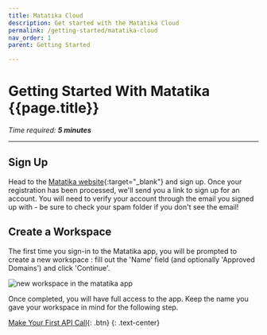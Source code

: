 ```yaml
---
title: Matatika Cloud
description: Get started with the Matatika Cloud
permalink: /getting-started/matatika-cloud
nav_order: 1
parent: Getting Started

---
```


# Getting Started With Matatika {{page.title}}

*Time required: **5 minutes***

---

## Sign Up
Head to the [Matatika website]({{site.matatika.links.www}}){:target="_blank"} and sign up.  Once your registration has been processed, we'll send you a link to sign up for an account. You will need to verify your account through the email you signed up with - be sure to check your spam folder if you don't see the email!

## Create a Workspace
The first time you sign-in to the Matatika app, you will be prompted to create a new workspace  : fill out the 'Name' field (and optionally 'Approved Domains') and click 'Continue'.

![new workspace in the matatika app]({{site.baseurl}}/assets/img/app-new-workspace.png)

Once completed, you will have full access to the app. Keep the name you gave your workspace in mind for the following step.

[Make Your First API Call]({{site.baseurl}}/how-to-guides/use-the-matatika-api/making-your-first-api-call){: .btn}
{: .text-center}
